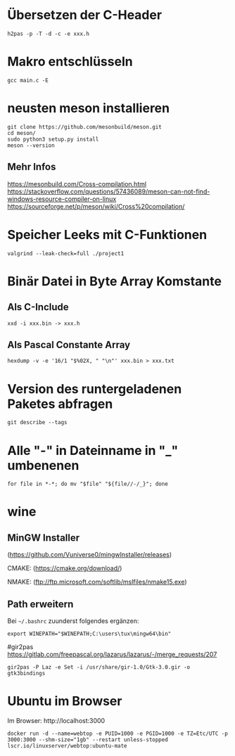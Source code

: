 # Übersetzen der C-Header
```
h2pas -p -T -d -c -e xxx.h
```

# Makro entschlüsseln
```
gcc main.c -E
```

# neusten meson installieren
```
git clone https://github.com/mesonbuild/meson.git
cd meson/
sudo python3 setup.py install
meson --version
```

## Mehr Infos
https://mesonbuild.com/Cross-compilation.html
https://stackoverflow.com/questions/57436089/meson-can-not-find-windows-resource-compiler-on-linux
https://sourceforge.net/p/meson/wiki/Cross%20compilation/

# Speicher Leeks mit C-Funktionen

`valgrind --leak-check=full ./project1`

# Binär Datei in Byte Array Komstante

## Als C-Include
`xxd -i xxx.bin -> xxx.h`

## Als Pascal Constante Array
`hexdump -v -e '16/1 "$%02X, " "\n"' xxx.bin > xxx.txt`


# Version des runtergeladenen Paketes abfragen
`git describe --tags`

# Alle "-" in Dateinname in "_" umbenenen
```
for file in *-*; do mv "$file" "${file//-/_}"; done
```


# wine
## MinGW Installer
(https://github.com/Vuniverse0/mingwInstaller/releases)

CMAKE:
(https://cmake.org/download/)

NMAKE:
(ftp://ftp.microsoft.com/softlib/mslfiles/nmake15.exe)

## Path erweitern
Bei `~/.bashrc` zuunderst folgendes ergänzen:
```
export WINEPATH="$WINEPATH;C:\users\tux\mingw64\bin"
```

#gir2pas
https://gitlab.com/freepascal.org/lazarus/lazarus/-/merge_requests/207
```
gir2pas -P Laz -e Set -i /usr/share/gir-1.0/Gtk-3.0.gir -o gtk3bindings
```

# Ubuntu im Browser 
Im Browser: http://localhost:3000

`docker run -d --name=webtop -e PUID=1000 -e PGID=1000 -e TZ=Etc/UTC -p 3000:3000 --shm-size="1gb" --restart unless-stopped lscr.io/linuxserver/webtop:ubuntu-mate`









